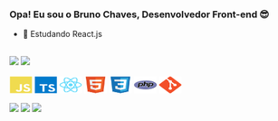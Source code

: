 ### <b>Opa! Eu sou o Bruno Chaves, Desenvolvedor Front-end 😎</b>

- 🌱 Estudando React.js<br><br>


<div>
  <img height="180em" src="https://github-readme-stats.vercel.app/api?username=obrunochaves&show_icons=true&theme=dark&iclude_all_commits=true&count_private=true"/>
  <img height="180em" src="https://github-readme-stats.vercel.app/api/top-langs/?username=obrunochaves&layout=compact&langs_count=16&theme=dark"/>
</div>

<div style="display: inline_block"><br>
  <img align="center" alt="Bruno-Js" height="30" width="40" src="https://raw.githubusercontent.com/devicons/devicon/master/icons/javascript/javascript-plain.svg">
  <img align="center" alt="Bruno-Ts" height="30" width="40" src="https://raw.githubusercontent.com/devicons/devicon/master/icons/typescript/typescript-plain.svg">
  <img align="center" alt="Bruno-React" height="30" width="40" src="https://raw.githubusercontent.com/devicons/devicon/master/icons/react/react-original.svg">
  <img align="center" alt="Bruno-HTML" height="30" width="40" src="https://raw.githubusercontent.com/devicons/devicon/master/icons/html5/html5-original.svg">
  <img align="center" alt="Bruno-CSS" height="30" width="40" src="https://raw.githubusercontent.com/devicons/devicon/master/icons/css3/css3-original.svg">
  <img align="center" alt="Bruno-PHP" height="30" width="40" src="https://github.com/devicons/devicon/blob/master/icons/php/php-original.svg">
  <img align="center" alt="Bruno-GIT" height="30" width="40" src="https://github.com/devicons/devicon/blob/master/icons/git/git-original.svg">
  
</div>
<br>
<a href="https://instagram.com/brunochaves.dev" target="_blank"><img src="https://img.shields.io/badge/-Instagram-%23E4405F?style=for-the-badge&logo=instagram&logoColor=white" target="_blank"></a>
<a href = "mailto:brunochavesuk@icloud.com"><img src="https://img.shields.io/badge/-Gmail-%23333?style=for-the-badge&logo=gmail&logoColor=white" target="_blank"></a>
<a href="https://www.linkedin.com/in/brunochavess/" target="_blank"><img src="https://img.shields.io/badge/LinkedIn-0077B5?style=for-the-badge&logo=linkedin&logoColor=white" target="_blank">


